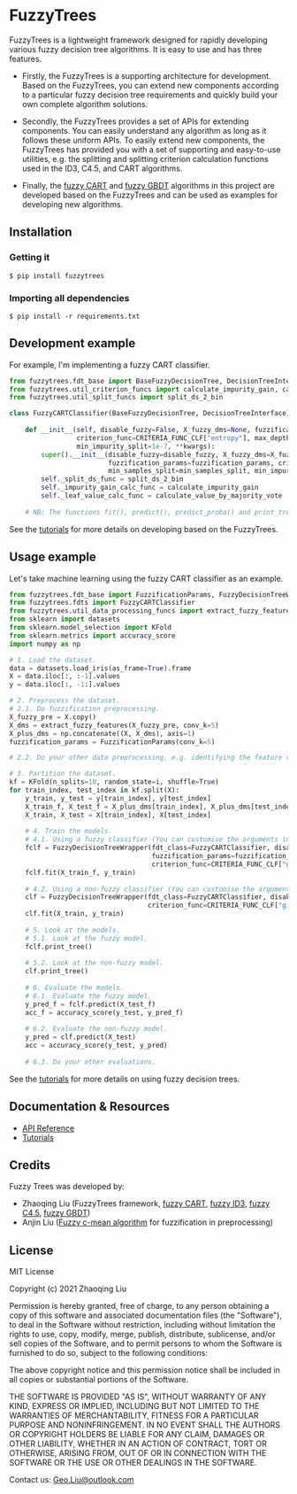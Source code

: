 # FuzzyTrees

FuzzyTrees is a lightweight framework designed for rapidly developing various fuzzy decision tree algorithms.
It is easy to use and has three features.

- Firstly, the FuzzyTrees is a supporting architecture for development. 
Based on the FuzzyTrees, you can extend new components according to a particular fuzzy decision tree requirements and quickly build your own complete algorithm solutions.

- Secondly, the FuzzyTrees provides a set of APIs for extending components. 
You can easily understand any algorithm as long as it follows these uniform APIs.
To easily extend new components, the FuzzyTrees has provided you with a set of supporting and easy-to-use utilities, e.g. the splitting and splitting criterion calculation functions used in the ID3, C4.5, and CART algorithms.

- Finally, the [fuzzy CART](fuzzytrees/fdt_base.py) and [fuzzy GBDT](fuzzytrees/fgbdt.py) algorithms in this project are developed based on the FuzzyTrees and can be used as examples for developing new algorithms.


## Installation
###  Getting it
```shell
$ pip install fuzzytrees
```

###  Importing all dependencies
```shell
$ pip install -r requirements.txt
```


## Development example
For example, I'm implementing a fuzzy CART classifier.
```python
from fuzzytrees.fdt_base import BaseFuzzyDecisionTree, DecisionTreeInterface, CRITERIA_FUNC_CLF
from fuzzytrees.util_criterion_funcs import calculate_impurity_gain, calculate_value_by_majority_vote
from fuzzytrees.util_split_funcs import split_ds_2_bin

class FuzzyCARTClassifier(BaseFuzzyDecisionTree, DecisionTreeInterface):
    
    def __init__(self, disable_fuzzy=False, X_fuzzy_dms=None, fuzzification_params=None,
                 criterion_func=CRITERIA_FUNC_CLF["entropy"], max_depth=float("inf"), min_samples_split=2,
                 min_impurity_split=1e-7, **kwargs):
        super().__init__(disable_fuzzy=disable_fuzzy, X_fuzzy_dms=X_fuzzy_dms,
                         fuzzification_params=fuzzification_params, criterion_func=criterion_func, max_depth=max_depth,
                         min_samples_split=min_samples_split, min_impurity_split=min_impurity_split, **kwargs)
        self._split_ds_func = split_ds_2_bin
        self._impurity_gain_calc_func = calculate_impurity_gain
        self._leaf_value_calc_func = calculate_value_by_majority_vote
        
    # NB: The functions fit(), predict(), predict_proba() and print_tree() are already defined in the super class BaseFuzzyDecisionTree.
```

See the [tutorials](./tutorials.md) for more details on developing based on the FuzzyTrees.


## Usage example
Let's take machine learning using the fuzzy CART classifier as an example.
```python
from fuzzytrees.fdt_base import FuzzificationParams, FuzzyDecisionTreeWrapper, CRITERIA_FUNC_CLF
from fuzzytrees.fdts import FuzzyCARTClassifier
from fuzzytrees.util_data_processing_funcs import extract_fuzzy_features
from sklearn import datasets
from sklearn.model_selection import KFold
from sklearn.metrics import accuracy_score
import numpy as np

# 1. Load the dataset.
data = datasets.load_iris(as_frame=True).frame
X = data.iloc[:, :-1].values
y = data.iloc[:, -1:].values

# 2. Preprocess the dataset.
# 2.1. Do fuzzification preprocessing.
X_fuzzy_pre = X.copy()
X_dms = extract_fuzzy_features(X_fuzzy_pre, conv_k=5)
X_plus_dms = np.concatenate((X, X_dms), axis=1)
fuzzification_params = FuzzificationParams(conv_k=5)

# 2.2. Do your other data preprocessing, e.g. identifying the feature values and target values, processing the missing values, etc.

# 3. Partition the dataset.
kf = KFold(n_splits=10, random_state=i, shuffle=True)
for train_index, test_index in kf.split(X):
    y_train, y_test = y[train_index], y[test_index]
    X_train_f, X_test_f = X_plus_dms[train_index], X_plus_dms[test_index]
    X_train, X_test = X[train_index], X[test_index]
    
    # 4. Train the models.
    # 4.1. Using a fuzzy classifier (You can customise the arguments in your constructor and their default values).
    fclf = FuzzyDecisionTreeWrapper(fdt_class=FuzzyCARTClassifier, disable_fuzzy=False, 
                                    fuzzification_params=fuzzification_params,
                                    criterion_func=CRITERIA_FUNC_CLF["gini"], max_depth=5)
    fclf.fit(X_train_f, y_train)
    
    # 4.2. Using a non-fuzzy classifier (You can customise the arguments in your constructor and their default values).
    clf = FuzzyDecisionTreeWrapper(fdt_class=FuzzyCARTClassifier, disable_fuzzy=True,
                                   criterion_func=CRITERIA_FUNC_CLF["gini"], max_depth=5)
    clf.fit(X_train, y_train)
    
    # 5. Look at the models.
    # 5.1. Look at the fuzzy model.
    fclf.print_tree()
    
    # 5.2. Look at the non-fuzzy model.
    clf.print_tree()
    
    # 6. Evaluate the models.
    # 6.1. Evaluate the fuzzy model.
    y_pred_f = fclf.predict(X_test_f)
    acc_f = accuracy_score(y_test, y_pred_f)
    
    # 6.2. Evaluate the non-fuzzy model.
    y_pred = clf.predict(X_test)
    acc = accuracy_score(y_test, y_pred)
    
    # 6.3. Do your other evaluations.
```

See the [tutorials](./tutorials.md) for more details on using fuzzy decision trees.


## Documentation & Resources
- [API Reference](./docs/index.html)
- [Tutorials](./tutorials.md)


## Credits
Fuzzy Trees was developed by:
- Zhaoqing Liu (FuzzyTrees framework, [fuzzy CART](./fuzzytrees/fdt_base.py), [fuzzy ID3](./fuzzytrees/fdt_base.py), [fuzzy C4.5](./fuzzytrees/fdt_base.py), [fuzzy GBDT](./fuzzytrees/fgbdt.py))
- Anjin Liu ([Fuzzy c-mean algorithm](./fuzzytrees/util_data_processing_funcs.py) for fuzzification in preprocessing)


License
----

MIT License

Copyright (c) 2021 Zhaoqing Liu

Permission is hereby granted, free of charge, to any person obtaining a copy
of this software and associated documentation files (the "Software"), to deal
in the Software without restriction, including without limitation the rights
to use, copy, modify, merge, publish, distribute, sublicense, and/or sell
copies of the Software, and to permit persons to whom the Software is
furnished to do so, subject to the following conditions:

The above copyright notice and this permission notice shall be included in all
copies or substantial portions of the Software.

THE SOFTWARE IS PROVIDED "AS IS", WITHOUT WARRANTY OF ANY KIND, EXPRESS OR
IMPLIED, INCLUDING BUT NOT LIMITED TO THE WARRANTIES OF MERCHANTABILITY,
FITNESS FOR A PARTICULAR PURPOSE AND NONINFRINGEMENT. IN NO EVENT SHALL THE
AUTHORS OR COPYRIGHT HOLDERS BE LIABLE FOR ANY CLAIM, DAMAGES OR OTHER
LIABILITY, WHETHER IN AN ACTION OF CONTRACT, TORT OR OTHERWISE, ARISING FROM,
OUT OF OR IN CONNECTION WITH THE SOFTWARE OR THE USE OR OTHER DEALINGS IN THE
SOFTWARE.


Contact us: Geo.Liu@outlook.com


